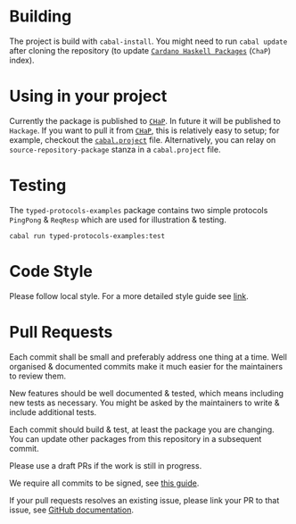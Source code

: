 # Building

The project is build with `cabal-install`.  You might need to run `cabal
update` after cloning the repository (to update [`Cardano Haskell
Packages`][CHaP] (`ChaP`) index).

# Using in your project

Currently the package is published to [`CHaP`][CHaP].  In future it will be
published to `Hackage`.  If you want to pull it from [`CHaP`][CHaP], this is
relatively easy to setup; for example, checkout the
[`cabal.project`](https://github.com/input-output-hk/typed-protocols/blob/master/cabal.project)
file.  Alternatively, you can relay on `source-repository-package` stanza in
a `cabal.project` file.

# Testing

The `typed-protocols-examples` package contains two simple protocols `PingPong`
& `ReqResp` which are used for illustration & testing.

```
cabal run typed-protocols-examples:test
```

# Code Style

Please follow local style.  For a more detailed style guide see
[link](https://github.com/input-output-hk/ouroboros-network/blob/master/docs/StyleGuide.md).

# Pull Requests

Each commit shall be small and preferably address one thing at a time.  Well
organised & documented commits make it much easier for the maintainers to
review them.

New features should be well documented & tested, which means including new
tests as necessary.  You might be asked by the maintainers to write & include
additional tests.

Each commit should build & test, at least the package you are changing.  You
can update other packages from this repository in a subsequent commit.

Please use a draft PRs if the work is still in progress.

We require all commits to be signed, see [this guide][gh-signing-commits].

If your pull requests resolves an existing issue, please link your PR to that
issue, see [GitHub documentation][gh-link-issue].


[CHaP]: https://github.com/input-output-hk/cardano-haskell-packages/
[gh-link-issue]: https://docs.github.com/en/github/managing-your-work-on-github/linking-a-pull-request-to-an-issue
[gh-signing-commits]: https://docs.github.com/en/authentication/managing-commit-signature-verification/signing-commits
